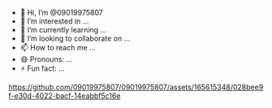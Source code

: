 - 👋 Hi, I’m @09019975807
- 👀 I’m interested in ...
- 🌱 I’m currently learning ...
- 💞️ I’m looking to collaborate on ...
- 📫 How to reach me ...
- 😄 Pronouns: ...
- ⚡ Fun fact: ...

<!---
09019975807/09019975807 is a ✨ special ✨ repository because its `README.md` (this file) appears on your GitHub profile.
You can click the Preview link to take a look at your changes.
--->


https://github.com/09019975807/09019975807/assets/165615348/028bee9f-e30d-4022-bacf-14eabbf5c16e

